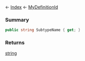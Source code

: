 ← [Index](Api-Index) ← [MyDefinitionId](VRage.Game.MyDefinitionId)

### Summary

```csharp
public string SubtypeName { get; }
```

### Returns

[string](System.String)

